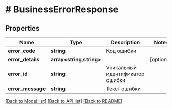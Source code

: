 # # BusinessErrorResponse

## Properties

Name | Type | Description | Notes
------------ | ------------- | ------------- | -------------
**error_code** | **string** | Код ошибки |
**error_details** | **array<string,string>** |  | [optional]
**error_id** | **string** | Уникальный идентификатор ошибки |
**error_message** | **string** | Текст ошибки |

[[Back to Model list]](../../README.md#models) [[Back to API list]](../../README.md#endpoints) [[Back to README]](../../README.md)
